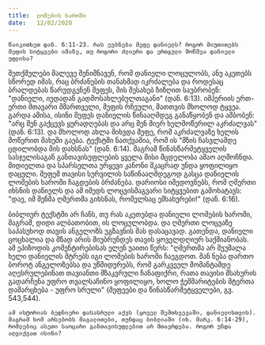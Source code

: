 ```yaml
---
title:  ლომების ხაროში
date:   12/02/2020
---
```


`წაიკითხეთ დან. 6:11-23. რას ეუბნება მეფე დანიელს? როგორ მიუთითებს მეფის სიტყვები იმაზე, თუ როგორი ძლიერი და ერთგული მოწმეა დანიელი უფლისა?`

შეთქმულები მალევე შენიშნავენ, რომ დანიელი ლოცულობს, ანუ აკეთებს სწორედ იმას, რაც ბრძანების თანახმად იკრძალება და როდესაც ბრალდებას წარუდგენენ მეფეს, მის შესახებ ზიზღით საუბრობენ: "დანიელი, იუდადან გადმოსახლებულთაგანი" (დან. 6:13). იმპერიის ერთ-ერთი მთავარი მმართველი, მეფის რჩეული, მათთვის მხოლოდ ტყვეა. გარდა ამისა, ისინი მეფეს დანიელის წინააღმდეგ განაწყობენ და ამბობენ: "არც შენ გაქცევს ყურადღებას და არც შენ მიერ ხელმოწერილ აკრძალვას" (დან. 6:13). და მხოლოდ ახლა მიხვდა მეფე, რომ აკრძალვაზე ხელის მოწერით მახეში გაება. ტექსტში ნათქვამია, რომ ის "მზის ჩასვლამდე ცდილობდა მის დახსნას" (დან. 6:14). მაგრამ წინასწარმეტყველის სასჯელისაგან განთავისუფლების ყველა მისი მცდელობა ამაო აღმოჩნდა. მიდიელთა და სპარსელთა ურყევი კანონი მკაცრად უნდა ყოფილიყო დაცული. მეფემ თავისი სურვილის საწინააღმდეგოდ გასცა დანიელის ლომების ხაროში ჩაგდების ბრძანება. დარიოსი იმედოვნებს, რომ ღმერთი იხსნის დანიელს და ამ იმედს ლოცვისმაგვარი სიტყვებით გამოხატავს: "დაე, იმ შენმა ღმერთმა გიხსნას, რომელსაც ემსახურები!" (დან. 6:16).

ბიბლიურ ტექსტში არ ჩანს, თუ რას აკეთებდა დანიელი ლომების ხაროში, მაგრამ, დიდი ალბათობით, ის ლოცულობდა. და ღმერთი ლოცვაზე საპასუხოდ თავის ანგელოზს უგზავნის მას დასაცავად. გათენდა, დანიელი ცოცხალია და მზად არის მიუბრუნდეს თავის ყოველდღიურ საქმიანობას. ამ ეპიზოდის კომენტირებისას ელენ უაითი წერს: "ღმერთმა არ შეუშალა ხელი დანიელის მტრებს იგი ლომების ხაროში ჩაეგდოთ. მან ნება დართო ბოროტ ანგელოზებსა და უწმიდურებს, რომ გარკვეულ მომანტამდე აღესრულებინათ თავიანთი მზაკვრული ჩანაფიქრი, რათა თავისი მსახურის გადარჩენა უფრო თვალსაჩინო ყოფილიყო, ხოლო ჭეშმარიტების მტერთა დამარცხება - უფრო სრული" (მეფეები და წინასწარმეტყველები, გვ. 543,544).

`ამ ისტორიას ბედნიერი დასასრული აქვს (ყოველ შემთხვევაში, დანიელისთვის). მაგრამ ხომ არსებობს მაგალითები, თუნდაც ბიბლიაში (იხ. მარკ. 6:14-29), რომლებიც ასეთი საოცარი განთავისუფლებით არ მთავრდება. როგორ უნდა აღვიქვათ ისინი?`
